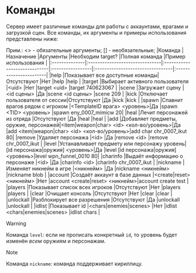 # Команды 
Сервер имеет различные команды для работы с аккаунтами, врагами и загрузкой сцен. Все команды, их аргументы и примеры использования представлены ниже:

Прим.: <> - обязательные аргументы; [] - необязательные;
|Команда        |Назначение                      |Аргументы                     |Необходим target? |Полная команда                    |Пример использования    |
|:--------------|:-------------------------------|:-----------------------------|:-----------------|:---------------------------------|:-----------------------|
|help           |Показывает все доступные команды|Отсутствуют                   |Нет               |help                              |help                    |
|target         |Выбирает активного пользователя |\<uid>                        |Нет               |target \<uid>                     |target 740623067        |
|scene          |Загружает сцену                 |\<id сцены>                   |Да                |scene \<id сцены>                 |scene 209               |
|kick           |Отключает пользователя от сессии|Отсутствуют                   |Да                |kick                              |kick                    |
|spawn          |Спавнит врагов рядом с игроком  |\<TemplateID врага> \<уровень>|Да                |spawn \<TID> \<уровень>           |spawn eny_0007_mimicw 20|
|heal           |Лечит персонажей из отряда      |Отсутствуют                   |Да                |heal                              |heal                    |
|add            |Добавляет предметы, оружие, персонажей|\<item\|weapon\|char> \<id> \<кол-во/уровень>|Да                |add \<item\|weapon\|char> \<id> \<кол-во/уровень>|add char chr_0007_ikut 80|
|remove         |Удаляет персонажа               |\<id>                         |Да                |remove \<id>                      |remove chr_0007_ikut    |
|level          |Устанавливает предмету или персонажу уровень|[id персонажа\|оружия] \<уровень>|Да                |level [id персонажа\|оружия] \<уровень>|level wpn_funnel_0010 80|
|charinfo       |Выдаёт информацию о персонаже   |\<id>                         |Да                |charinfo \<id>                    |charinfo chr_0007_ikut  |
|nickname       |Изменяет никнейм в игре         |\<никнейм>                    |Да                |nickname \<никнейм>               |nickname blob           |
|account        |Создаёт аккаунт в базе данных   |\<create\|reset> \<никнейм>   |Нет               |account <create\|reset> \<никнейм>|account create test     |
|players        |Показывает список всех игроков  |Отсутствуют                   |Нет               |players                           |players                 |
|clear          |Очищает консоль                 |Отсутствуют                   |Нет               |clear                             |clear                   |
|unlockall      |Разблокирует все разрешения     |Отсутствуют                   |Да                |unlockall                         |unlockall               |
|idlist         |Показывает id                   |\<chars\|enemies\|scenes>     |Нет               |idlist \<chars\|enemies\|scenes>  |idlist chars            |

> [!WARNING]
> Команда `level`: если не прописать конкретный `id`, то уровень будет изменён *всем* оружиям и персонажам.

> [!NOTE]
> Команда `nickname`: команда поддерживает кириллицу.